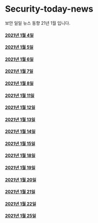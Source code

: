 # Security-today-news
보안 일일 뉴스 동향 21년 1월 입니다.  


#### [2021년 1월 4일](https://github.com/black9/Security-today-news/blob/main/2021.01/210104-SecNews.md)  
  

#### [2021년 1월 5일](https://github.com/black9/Security-today-news/blob/main/2021.01/210105-SecNews.md)  
  

#### [2021년 1월 6일](https://github.com/black9/Security-today-news/blob/main/2021.01/210106-SecNews.md)  
  
  
#### [2021년 1월 7일](https://github.com/black9/Security-today-news/blob/main/2021.01/210107-SecNews.md)  


#### [2021년 1월 8일](https://github.com/black9/Security-today-news/blob/main/2021.01/210108-SecNews.md) 


#### [2021년 1월 11일](https://github.com/black9/Security-today-news/blob/main/2021.01/210111-SecNews.md)   
  
  
#### [2021년 1월 12일](https://github.com/black9/Security-today-news/blob/main/2021.01/210112-SecNews.md) 
  
  
#### [2021년 1월 13일](https://github.com/black9/Security-today-news/blob/main/2021.01/210113-SecNews.md) 
  
  
#### [2021년 1월 14일](https://github.com/black9/Security-today-news/blob/main/2021.01/210114-SecNews.md) 
  
  
#### [2021년 1월 15일](https://github.com/black9/Security-today-news/blob/main/2021.01/210115-SecNews.md) 
  

#### [2021년 1월 18일](https://github.com/black9/Security-today-news/blob/main/2021.01/210118-SecNews.md) 

  
#### [2021년 1월 19일](https://github.com/black9/Security-today-news/blob/main/2021.01/210119-SecNews.md) 


#### [2021년 1월 20일](https://github.com/black9/Security-today-news/blob/main/2021.01/210120-SecNews.md) 


#### [2021년 1월 21일](https://github.com/black9/Security-today-news/blob/main/2021.01/210121-SecNews.md) 


#### [2021년 1월 22일](https://github.com/black9/Security-today-news/blob/main/2021.01/210122-SecNews.md) 


#### [2021년 1월 25일](https://github.com/black9/Security-today-news/blob/main/2021.01/210125-SecNews.md) 
